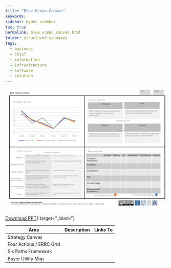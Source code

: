 ```yaml
---
title: "Blue Ocean Canvas"
keywords: 
sidebar: mydoc_sidebar
toc: true
permalink: blue_ocean_canvas.html
folder: structured_canvases
tags: 
  - business
  - chief
  - information
  - infrastructure
  - software
  - solution
---
```


![image001](media/blue_ocean_canvas001.svg)

[Download PPT](media/ppt/blue_ocean_canvas.ppt){:target="_blank"}

| Area                     | Description | Links To |
| ------------------------ | ----------- | -------- |
| Strategy Canvas          |             |          |
| Four Actions / ERRC Grid |             |          |
| Six Paths Framework      |             |          |
| Buyer Utility Map        |             |          |